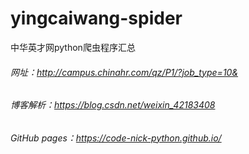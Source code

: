 # yingcaiwang-spider
中华英才网python爬虫程序汇总
###### 网址：http://campus.chinahr.com/qz/P1/?job_type=10&

###### 博客解析：https://blog.csdn.net/weixin_42183408

###### GitHub pages：https://code-nick-python.github.io/
